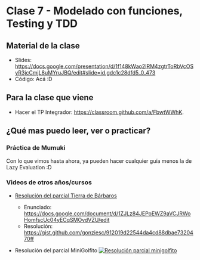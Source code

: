 # Clase 7 - Modelado con funciones, Testing y TDD

## Material de la clase

- Slides: https://docs.google.com/presentation/d/1f148kWao2IRM4zgtrToRbVcOSyR3jcCmjL8uMYruJBQ/edit#slide=id.gdc1c28dfd5_0_473
- Código: Acá :D

## Para la clase que viene

- Hacer el TP Integrador: https://classroom.github.com/a/FbwtWWhK.

## ¿Qué mas puedo leer, ver o practicar?

### Práctica de Mumuki

Con lo que vimos hasta ahora, ya pueden hacer cualquier guía menos la de Lazy Evaluation :D

### Videos de otros años/cursos

- [Resolución del parcial Tierra de Bárbaros](https://drive.google.com/file/d/16t_sRI36Pdt91OAGP1sEqq_ftaqDEJX2/view)
    - Enunciado: https://docs.google.com/document/d/1ZJLz84JEPoEWZ9aVCJRWoHomfscUc04yECqSMOvdVZU/edit
    - Resolución: https://gist.github.com/gonziesc/912019d22544da4cd88dbae7320470ff

- Resolución del parcial MiniGolfito
[![Resolución parcial minigolfito](https://img.youtube.com/vi/NEhCiL7JTo8/0.jpg)](https://youtu.be/NEhCiL7JTo8 "Resolución parcial minigolfito")
